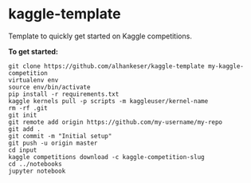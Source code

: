 # kaggle-template
Template to quickly get started on Kaggle competitions. 

**To get started:**
```
git clone https://github.com/alhankeser/kaggle-template my-kaggle-competition
virtualenv env
source env/bin/activate
pip install -r requirements.txt
kaggle kernels pull -p scripts -m kaggleuser/kernel-name
rm -rf .git
git init
git remote add origin https://github.com/my-username/my-repo
git add .
git commit -m "Initial setup"
git push -u origin master
cd input
kaggle competitions download -c kaggle-competition-slug
cd ../notebooks
jupyter notebook
```
